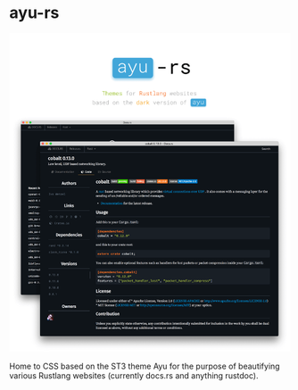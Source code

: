 # ayu-rs

<img src="./ayu-rs_main.png" alt="Demo screenshots, title text">

Home to CSS based on the ST3 theme Ayu for the purpose of beautifying various Rustlang websites (currently docs.rs and anything rustdoc).
